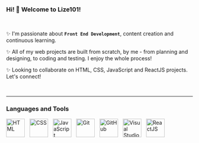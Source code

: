 ### Hi! 👋 Welcome to Lize101!

<br/>

✨ I'm passionate about **`Front End Development`**, content creation and continuous learning.

✨ All of my web projects are built from scratch, by me - from planning and designing, to coding and testing. I enjoy the whole process!

✨ Looking to collaborate on HTML, CSS, JavaScript and ReactJS projects. Let's connect!

<br/>

---

### Languages and Tools


<img align="left" width="50px" style="padding-right: 10px;" alt="HTML" src="https://cdn.jsdelivr.net/gh/devicons/devicon/icons/html5/html5-original-wordmark.svg" />
<img align="left" width="50px" style="padding-right: 10px;" alt="CSS" src="https://cdn.jsdelivr.net/gh/devicons/devicon/icons/css3/css3-original-wordmark.svg" />
<img align="left" width="50px" style="padding-right: 10px;" alt="JavaScript" src="https://cdn.jsdelivr.net/gh/devicons/devicon/icons/javascript/javascript-original.svg" />
<img align="left" width="50px" style="padding-right: 10px;" alt="Git" src="https://cdn.jsdelivr.net/gh/devicons/devicon/icons/git/git-original-wordmark.svg" />
<img align="left" width="50px" style="padding-right: 10px;" alt="GitHub" src="https://cdn.jsdelivr.net/gh/devicons/devicon/icons/github/github-original-wordmark.svg" />
<img align="left" width="50px" style="padding-right: 10px;" alt="Visual Studio Code" src="https://cdn.jsdelivr.net/gh/devicons/devicon/icons/vscode/vscode-original.svg" />         
<img align="left" width="50px" style="padding-right: 10px;" alt="ReactJS" src="https://cdn.jsdelivr.net/gh/devicons/devicon/icons/react/react-original-wordmark.svg" />

          
          

<!--
**Lize101/Lize101** is a ✨ _special_ ✨ repository because its `README.md` (this file) appears on your GitHub profile.

Here are some ideas to get you started:

- 🔭 I’m currently working on ...
- 🌱 I’m currently learning ...
- 
- 🤔 I’m looking for help with ...
- 💬 Ask me about ...
- 📫 How to reach me: ...
- 😄 Pronouns: ...
- ⚡ Fun fact: ...
-->
